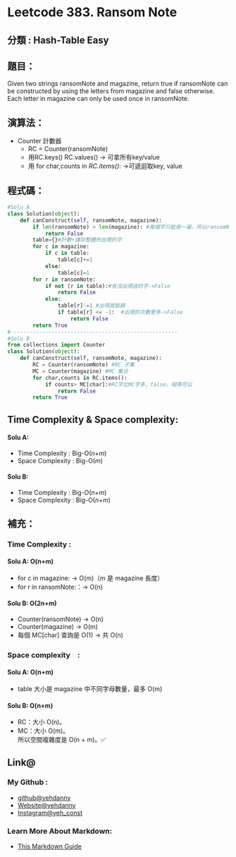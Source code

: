 # Leetcode  383. Ransom Note

## 分類 : Hash-Table Easy

## 題目：
Given two strings ransomNote and magazine, return true if ransomNote can be constructed by using the letters from magazine and false otherwise.<br>
Each letter in magazine can only be used once in ransomNote.

## 演算法：
- Counter 計數器
  - RC = Counter(ransomNote)
  - 用RC.keys() RC.values() → 可拿所有key/value
  - 用 for char,counts in *RC.items()*: →可遞迴取key, value

## 程式碼：
```python
#Solu A
class Solution(object):
    def canConstruct(self, ransomNote, magazine):
        if len(ransomNote) > len(magazine): #每個字只能用一遍，所以ransomNote比magazine長時False
            return False
        table={}#計數+儲存整體所出現的字
        for c in magazine:
            if c in table:
                table[c]+=1
            else:
                table[c]=1
        for r in ransomNote:
            if not (r in table):#有沒出現過的字->False
                return False
            else:
                table[r]-=1 #出現就抵銷
                if table[r] <= -1:  #出現的次數更多->False
                    return False
        return True
#-----------------------------------------------------
#Solu B
from collections import Counter
class Solution(object):
    def canConstruct(self, ransomNote, magazine):
        RC = Counter(ransomNote) #RC 子集
        MC = Counter(magazine) #MC 集合
        for char,counts in RC.items():
            if counts> MC[char]:#RC字比MC字多，false，相等可以
                return False
        return True

```
## Time Complexity & Space complexity:
#### Solu A:
- Time Complexity   :   Big-O(*n+m*)
- Space Complexity   :  Big-O(*m*)

#### Solu B:
- Time Complexity   :   Big-O(*n+m*)
- Space Complexity   :  Big-O(*n+m*)

## 補充：

### Time Complexity :
#### Solu A: O(n+m)
- for c in magazine: → O(m)（m 是 magazine 長度）
- for r in ransomNote:：→ O(n)
#### Solu B: O(2n+m)
- Counter(ransomNote) → O(n)
- Counter(magazine) → O(m)
- 每個 MC[char] 查詢是 O(1) → 共 O(n)
### Space complexity　:
#### Solu A: O(n+m)
- table 大小是 magazine 中不同字母數量，最多 O(m)
#### Solu B: O(n+m)
- RC：大小 O(n)。
- MC：大小 O(m)。<br>
所以空間複雜度是 O(n + m)。✅

## Link@
### My Github : 
- [github@yehdanny](https://github.com/yehdanny)
- [Website@yehdanny](https://yehdanny.github.io/mypage/html/index.html)
- [Instagram@yeh_const](https://www.instagram.com/yeh_const?igsh=MTVlNTl2eGVkeWI2MA%3D%3D&utm_source=qr)
### Learn More About Markdown:
- [This Markdown Guide](https://www.markdownguide.org/)
